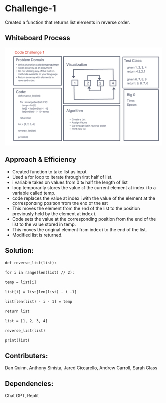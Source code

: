 # Challenge-1

Created a function that returns list elements in reverse order.

## Whiteboard Process

![Array Reverse](../images/challenge1.png)

## Approach & Efficiency

- Created function to take list as input
- Used a for loop to iterate through first half of list.
- i variable takes on values from 0 to half the length of list
- loop temporarily stores the value of the current element at index i to a variable called temp.
- code replaces the value at index i with the value of the element at the corresponding position from the end of the list
- This moves the element from the end of the list to the position previously held by the element at index i.
- Code sets the value at the corresponding position from the end of the list to the value stored in temp.
- This moves the original element from index i to the end of the list.
- Modified list is returned.

## Solution:

``` def reverse_list(list): ```

```for i in range(len(list) // 2):```

```temp = list[i]```

```list[i] = list[len(list) - i -1]```

```list[len(list) - i - 1] = temp```

```return list```

```list = [1, 2, 3, 4]```

```reverse_list(list)```

```print(list)```

## Contributers:

Dan Quinn, Anthony Sinista, Jared Ciccarello, Andrew Carroll, Sarah Glass

## Dependencies:

Chat GPT, Replit
